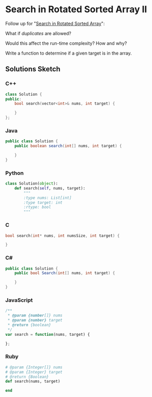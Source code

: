 # Search in Rotated Sorted Array II

Follow up for "[Search in Rotated Sorted Array](./Problems/033-SearchInRotatedSortedArray.md)":

What if *duplicates* are allowed?

Would this affect the run-time complexity? How and why?

Write a function to determine if a given target is in the array.

## Solutions Sketch

### C++
```C++
class Solution {
public:
    bool search(vector<int>& nums, int target) {

    }
};
```

### Java
```Java
public class Solution {
    public boolean search(int[] nums, int target) {

    }
}
```

### Python
```Python
class Solution(object):
    def search(self, nums, target):
        """
        :type nums: List[int]
        :type target: int
        :rtype: bool
        """
```

### C
```C
bool search(int* nums, int numsSize, int target) {

}
```

### C# 
```C#
public class Solution {
    public bool Search(int[] nums, int target) {

    }
}
```

### JavaScript
```JavaScript
/**
 * @param {number[]} nums
 * @param {number} target
 * @return {boolean}
 */
var search = function(nums, target) {

};
```

### Ruby
```Ruby
# @param {Integer[]} nums
# @param {Integer} target
# @return {Boolean}
def search(nums, target)

end
```

